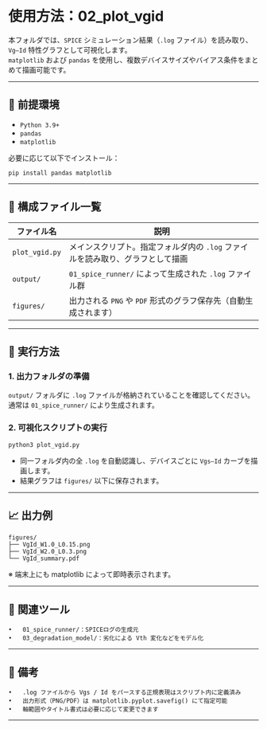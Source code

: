 # 使用方法：02_plot_vgid

本フォルダでは、`SPICE` シミュレーション結果（`.log` ファイル）を読み取り、`Vg–Id` 特性グラフとして可視化します。  
`matplotlib` および `pandas` を使用し、複数デバイスサイズやバイアス条件をまとめて描画可能です。

---

## 🔧 前提環境

- `Python 3.9+`
- `pandas`
- `matplotlib`

必要に応じて以下でインストール：

`pip install pandas matplotlib`

---

## 📁 構成ファイル一覧

| ファイル名 | 説明 |
|------------|------|
| `plot_vgid.py` | メインスクリプト。指定フォルダ内の `.log` ファイルを読み取り、グラフとして描画 |
| `output/` | `01_spice_runner/` によって生成された `.log` ファイル群 |
| `figures/` | 出力される `PNG` や `PDF` 形式のグラフ保存先（自動生成されます） |

---

## 🚀 実行方法

### 1. 出力フォルダの準備

`output/` フォルダに `.log` ファイルが格納されていることを確認してください。  
通常は `01_spice_runner/` により生成されます。

### 2. 可視化スクリプトの実行

`python3 plot_vgid.py`

- 同一フォルダ内の全 `.log` を自動認識し、デバイスごとに `Vgs–Id` カーブを描画します。
- 結果グラフは `figures/` 以下に保存されます。

---

## 📈 出力例

```text
figures/
├── VgId_W1.0_L0.15.png
├── VgId_W2.0_L0.3.png
└── VgId_summary.pdf
```

※ 端末上にも matplotlib によって即時表示されます。

---

## 🔗 関連ツール
	•	01_spice_runner/：SPICEログの生成元
	•	03_degradation_model/：劣化による Vth 変化などをモデル化

---

## 📝 備考
	•	.log ファイルから Vgs / Id をパースする正規表現はスクリプト内に定義済み
	•	出力形式（PNG/PDF）は matplotlib.pyplot.savefig() にて指定可能
	•	軸範囲やタイトル書式は必要に応じて変更できます

---
 
